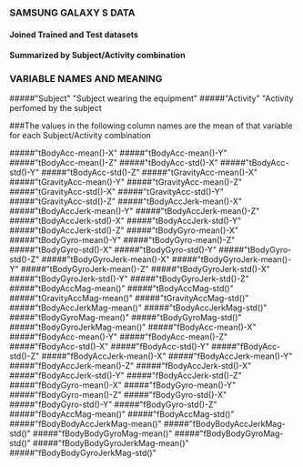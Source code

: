 ### SAMSUNG GALAXY S DATA

#### Joined Trained and Test datasets
#### Summarized by Subject/Activity combination
### VARIABLE NAMES AND MEANING

#####"Subject" "Subject wearing the equipment"
#####"Activity" "Activity perfomed by the subject

###The values in the following column names are the mean of that variable for each Subject/Activity combination

#####"tBodyAcc-mean()-X"
#####"tBodyAcc-mean()-Y"
#####"tBodyAcc-mean()-Z"
#####"tBodyAcc-std()-X"
#####"tBodyAcc-std()-Y"
#####"tBodyAcc-std()-Z"
#####"tGravityAcc-mean()-X"
#####"tGravityAcc-mean()-Y"
#####"tGravityAcc-mean()-Z"
#####"tGravityAcc-std()-X"
#####"tGravityAcc-std()-Y"
#####"tGravityAcc-std()-Z"
#####"tBodyAccJerk-mean()-X"
#####"tBodyAccJerk-mean()-Y"
#####"tBodyAccJerk-mean()-Z"
#####"tBodyAccJerk-std()-X"
#####"tBodyAccJerk-std()-Y"
#####"tBodyAccJerk-std()-Z"
#####"tBodyGyro-mean()-X"
#####"tBodyGyro-mean()-Y"
#####"tBodyGyro-mean()-Z"
#####"tBodyGyro-std()-X"
#####"tBodyGyro-std()-Y"
#####"tBodyGyro-std()-Z"
#####"tBodyGyroJerk-mean()-X"
#####"tBodyGyroJerk-mean()-Y"
#####"tBodyGyroJerk-mean()-Z"
#####"tBodyGyroJerk-std()-X"
#####"tBodyGyroJerk-std()-Y"
#####"tBodyGyroJerk-std()-Z"
#####"tBodyAccMag-mean()"
#####"tBodyAccMag-std()"
#####"tGravityAccMag-mean()"
#####"tGravityAccMag-std()"
#####"tBodyAccJerkMag-mean()"
#####"tBodyAccJerkMag-std()"
#####"tBodyGyroMag-mean()"
#####"tBodyGyroMag-std()"
#####"tBodyGyroJerkMag-mean()"
#####"fBodyAcc-mean()-X"
#####"fBodyAcc-mean()-Y"
#####"fBodyAcc-mean()-Z"
#####"fBodyAcc-std()-X"
#####"fBodyAcc-std()-Y"
#####"fBodyAcc-std()-Z"
#####"fBodyAccJerk-mean()-X"
#####"fBodyAccJerk-mean()-Y"
#####"fBodyAccJerk-mean()-Z"
#####"fBodyAccJerk-std()-X"
#####"fBodyAccJerk-std()-Y"
#####"fBodyAccJerk-std()-Z"
#####"fBodyGyro-mean()-X"
#####"fBodyGyro-mean()-Y"
#####"fBodyGyro-mean()-Z"
#####"fBodyGyro-std()-X"
#####"fBodyGyro-std()-Y"
#####"fBodyGyro-std()-Z"
#####"fBodyAccMag-mean()"
#####"fBodyAccMag-std()"
#####"fBodyBodyAccJerkMag-mean()"
#####"fBodyBodyAccJerkMag-std()"
#####"fBodyBodyGyroMag-mean()"
#####"fBodyBodyGyroMag-std()"
#####"fBodyBodyGyroJerkMag-mean()"
#####"fBodyBodyGyroJerkMag-std()"
